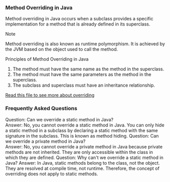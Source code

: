 ### Method Overriding in Java

Method overriding in Java occurs when a subclass provides a specific implementation for a method that is already defined in its superclass.
> [!NOTE]
> Method overriding is also known as runtime polymorphism. It is achieved by the JVM based on the object used to call the method.

Principles of Method Overriding in Java
1. The method must have the same name as the method in the superclass.
2. The method must have the same parameters as the method in the superclass.
3. The subclass and superclass must have an inheritance relationship.

[Read this file to see more about overriding](10_Polymorphism.md#polymorphism)

### Frequently Asked Questions
Question: Can we override a static method in Java?  
Answer: No, you cannot override a static method in Java. You can only hide a static method in a subclass by declaring a static method with the same signature in the subclass. This is known as method hiding.
Question: Can we override a private method in Java?  
Answer: No, you cannot override a private method in Java because private methods are not inherited. They are only accessible within the class in which they are defined.
Question: Why can't we override a static method in Java?
Answer: In Java, static methods belong to the class, not the object. They are resolved at compile time, not runtime. Therefore, the concept of overriding does not apply to static methods.
